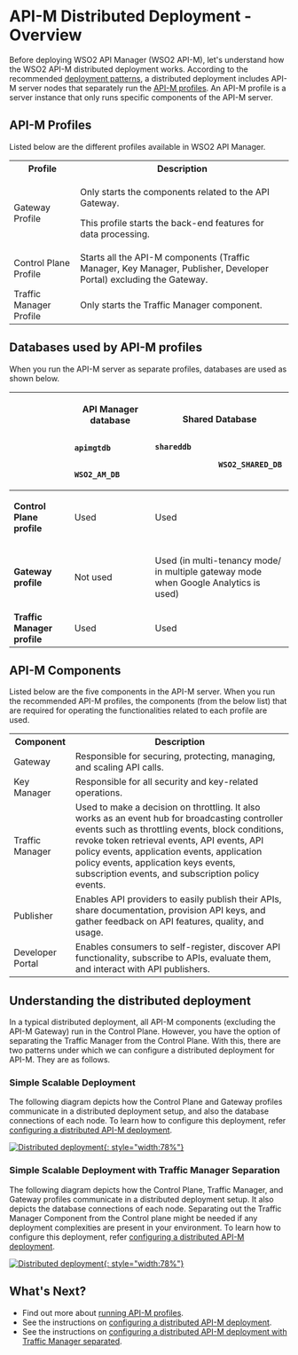 # API-M Distributed Deployment - Overview

Before deploying WSO2 API Manager (WSO2 API-M), let's understand how the WSO2 API-M distributed deployment works.
According to the recommended [deployment patterns]({{base_path}}/install-and-setup/setup/deployment-overview/#simple-scalable-deployment), a distributed deployment includes API-M server nodes that separately run the [API-M profiles]({{base_path}}/install-and-setup/setup/distributed-deployment/product-profiles). An API-M profile is a server instance that only runs specific components of the API-M server.

## API-M Profiles

Listed below are the different profiles available in WSO2 API Manager. 

<table>
    <tr>
        <th>
            Profile
        </td>
        <th>
            Description
        </td>
    </tr>
    <tr>
        <td>
            Gateway Profile
        </td>
        <td>
            <p>Only starts the components related to the API Gateway.</p>
            <p>This profile starts the back-end features for data processing.</p>
        </td>
    </tr>
    <tr>
        <td>
            Control Plane Profile
        </td>
        <td>
            Starts all the API-M components (Traffic Manager, Key Manager, Publisher, Developer Portal) excluding the Gateway.
        </td>
    </tr>
    <tr>
        <td>
            Traffic Manager Profile
        </td>
        <td>
            Only starts the Traffic Manager component.
        </td>
    </tr>
</table>

## Databases used by API-M profiles

When you run the API-M server as separate profiles, databases are used as shown below.

<table>
<thead>
<tr class="header">
<th><br />
</th>
<th><p><strong>API Manager<br />
database</strong></p>
<p><code>              apimgtdb             </code></p>
<p><code>              WSO2_AM_DB             </code></p></th>
<th><p><strong>Shared Database</strong></p>
<p><code>                                            shareddb                           </code></p>
<p><code>              WSO2_SHARED_DB             </code></p></th>

</tr>
</thead>
<tbody>
<tr class="odd">
<td><p><strong>Control Plane profile</strong></p></td>
<td><p>Used</p></td>
<td><p>Used</p></td>
</tr>
<tr class="even">
<td><p><strong>Gateway profile</strong></p></td>
<td><p>Not used</p></td>
<td><p>Used (in multi-tenancy mode/ in multiple gateway mode when Google Analytics is used)</p></td>

</tr>
<tr class="odd">
<td><strong>Traffic Manager profile</strong></td>
<td>Used</td>
<td>Used</td>

</tr>
</tbody>
</table>

## API-M Components

Listed below are the five components in the API-M server. When you run the recommended API-M profiles, the components (from the below list) that are required for operating the functionalities related to each profile are used.

<table>
    <tr>
        <th>
            Component
        </th>
        <th>
            Description
        </th>
    </tr>
    <tr>
        <td>
            Gateway
        </td>
        <td>
            Responsible for securing, protecting, managing, and scaling API calls.
        </td>
    </tr>
    <tr>
        <td>
            Key Manager
        </td>
        <td>
            Responsible for all security and key-related operations.
        </td>
    </tr>
    <tr>
        <td>
            Traffic Manager
        </td>
        <td>
            Used to make a decision on throttling. It also works as an event hub for broadcasting controller events such as throttling events, block conditions, revoke token retrieval events, API events, API policy events, application events, application policy events, application keys events, subscription events, and subscription policy events.
        </td>
    </tr>
    <tr>
        <td>
            Publisher
        </td>
        <td>
            Enables API providers to easily publish their APIs, share documentation, provision API keys, and gather feedback on API features, quality, and usage.
        </td>
    </tr>
    <tr>
        <td>
            Developer Portal
        </td>
        <td>
            Enables consumers to self-register, discover API functionality, subscribe to APIs, evaluate them, and interact with API publishers.
        </td>
    </tr>
</table>

## Understanding the distributed deployment

In a typical distributed deployment, all API-M components (excluding the API-M Gateway) run in the Control Plane. However, you have the option of separating the Traffic Manager from the Control Plane. With this, there are two patterns under which we can configure a distributed deployment for API-M. They are as follows.

### Simple Scalable Deployment

The following diagram depicts how the Control Plane and Gateway profiles communicate in a distributed deployment setup, and also the database connections of each node. To learn how to configure this deployment, refer [configuring a distributed API-M deployment]({{base_path}}/install-and-setup/setup/distributed-deployment/deploying-wso2-api-m-in-a-distributed-setup).

[![Distributed deployment]({{base_path}}/assets/img/setup-and-install/distributed-deployment-no-tm.png){: style="width:78%"}]({{base_path}}/assets/img/setup-and-install/db-connections-distributed-deployment.png)

### Simple Scalable Deployment with Traffic Manager Separation

The following diagram depicts how the Control Plane, Traffic Manager, and Gateway profiles communicate in a distributed deployment setup. It also depicts the database connections of each node. Separating out the Traffic Manager Component from the Control plane might be needed if any deployment complexities are present in your environment. To learn how to configure this deployment, refer [configuring a distributed API-M deployment]({{base_path}}/install-and-setup/setup/distributed-deployment/deploying-wso2-api-m-in-a-distributed-setup-with-tm-separated).

[![Distributed deployment]({{base_path}}/assets/img/setup-and-install/distributed-deployment-tm.png){: style="width:78%"}]({{base_path}}/assets/img/setup-and-install/db-connections-distributed-deployment.png)

## What's Next?

-   Find out more about [running API-M profiles]({{base_path}}/install-and-setup/setup/distributed-deployment/product-profiles).
-   See the instructions on [configuring a distributed API-M deployment]({{base_path}}/install-and-setup/setup/distributed-deployment/deploying-wso2-api-m-in-a-distributed-setup).
-   See the instructions on [configuring a distributed API-M deployment with Traffic Manager separated]({{base_path}}/install-and-setup/setup/distributed-deployment/deploying-wso2-api-m-in-a-distributed-setup-with-tm-separated).

